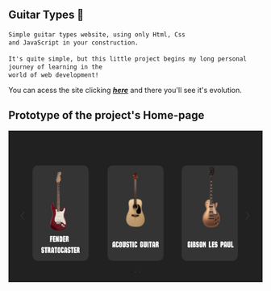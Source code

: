## Guitar Types 🎸

    Simple guitar types website, using only Html, Css
    and JavaScript in your construction. 

    It's quite simple, but this little project begins my long personal journey of learning in the 
    world of web development!


You can acess the site clicking [***here***]() and there you'll see it's evolution.


## Prototype of the project's Home-page 

<p align="center">
  <img 
    width="600"
    height="300"
    src="img/homePrototype.png"
  >
</p>

